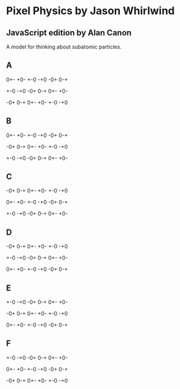 # Pixel Physics by Jason Whirlwind

## JavaScript edition by Alan Canon

A model for thinking about subatomic particles.

## A

0+- +0- +-0 -+0 -0+ 0-+

+-0 -+0 -0+ 0-+ 0+- +0-

-0+ 0-+ 0+- +0- +-0 -+0

## B

0+- +0- +-0 -+0 -0+ 0-+

-0+ 0-+ 0+- +0- +-0 -+0

+-0 -+0 -0+ 0-+ 0+- +0-

## C

-0+ 0-+ 0+- +0- +-0 -+0

0+- +0- +-0 -+0 -0+ 0-+

+-0 -+0 -0+ 0-+ 0+- +0-

## D

-0+ 0-+ 0+- +0- +-0 -+0

+-0 -+0 -0+ 0-+ 0+- +0-

0+- +0- +-0 -+0 -0+ 0-+

## E

+-0 -+0 -0+ 0-+ 0+- +0-

-0+ 0-+ 0+- +0- +-0 -+0

0+- +0- +-0 -+0 -0+ 0-+

## F

+-0 -+0 -0+ 0-+ 0+- +0-

0+- +0- +-0 -+0 -0+ 0-+

-0+ 0-+ 0+- +0- +-0 -+0
